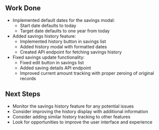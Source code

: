 ## Work Done
- Implemented default dates for the savings modal:
  - Start date defaults to today
  - Target date defaults to one year from today
- Added savings history feature:
  - Implemented history button in savings list
  - Added history modal with formatted dates
  - Created API endpoint for fetching savings history
- Fixed savings update functionality:
  - Fixed edit button in savings list
  - Added saving details API endpoint
  - Improved current amount tracking with proper zeroing of original records

## Next Steps
- Monitor the savings history feature for any potential issues
- Consider improving the history display with additional information
- Consider adding similar history tracking to other features
- Look for opportunities to improve the user interface and experience